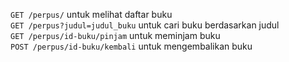 `GET /perpus/` untuk melihat daftar buku  
`GET /perpus?judul=judul_buku` untuk cari buku berdasarkan judul  
`GET /perpus/id-buku/pinjam` untuk meminjam buku  
`POST /perpus/id-buku/kembali` untuk mengembalikan buku
